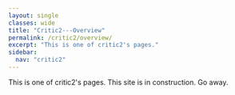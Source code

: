 ```yaml
---
layout: single
classes: wide
title: "Critic2---Overview"
permalink: /critic2/overview/
excerpt: "This is one of critic2's pages."
sidebar:
  nav: "critic2"
---
```


This is one of critic2's pages. This site is in construction. Go away.
